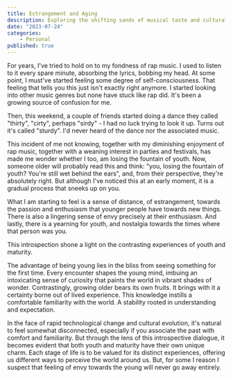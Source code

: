 ```yaml
---
title: Estrangement and Aging
description: Exploring the shifting sands of musical taste and cultural engagement.
date: "2023-07-24"
categories: 
    - Personal
published: true
---
```


For years, I've tried to hold on to my fondness of rap music. I used to listen to it every spare minute, absorbing the lyrics, bobbing my head. At some point, I must've started feeling some degree of self-consciousness. That feeling that tells you this just isn't exactly right anymore. I started looking into other music genres but none have stuck like rap did. It's been a growing source of confusion for me.

Then, this weekend, a couple of friends started doing a dance they called "thirty", "cirty", perhaps "sirdy" - I had no luck trying to look it up. Turns out it's called "sturdy". I'd never heard of the dance nor the associated music.

This incident of me not knowing, together with my diminishing enjoyment of rap music, together with a weaning interest in parties and festivals, has made me wonder whether I too, am losing the fountain of youth. Now, someone older will probably read this and think: "you, losing the fountain of youth? You're still wet behind the ears", and, from their perspective, they're absolutely right. But although I've noticed this at an early moment, it is a gradual process that sneeks up on you.

What I am starting to feel is a sense of distance, of estrangement, towards the passion and enthusiasm that younger people have towards new things. There is also a lingering sense of envy precisely at their enthusiasm. And lastly, there is a yearning for youth, and nostalgia towards the times where that person was you.

This introspection shone a light on the contrasting experiences of youth and maturity.

The advantage of being young lies in the bliss from seeing something for the first time. Every encounter shapes the young mind, imbuing an intoxicating sense of curiosity that paints the world in vibrant shades of wonder. Contrastingly, growing older bears its own fruits. It brings with it a certainty borne out of lived experience. This knowledge instills a comfortable familiarity with the world. A stability rooted in understanding and expectation.

In the face of rapid technological change and cultural evolution, it's natural to feel somewhat disconnected, especially if you associate the past with comfort and familiarity. But through the lens of this introspective dialogue, it becomes evident that both youth and maturity have their own unique charm. Each stage of life is to be valued for its distinct experiences, offering us different ways to perceive the world around us. But, for some I reason I suspect that feeling of envy towards the young will never go away entirely.  